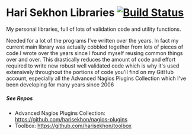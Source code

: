 Hari Sekhon Libraries [![Build Status](https://travis-ci.org/harisekhon/lib.svg?branch=master)](https://travis-ci.org/harisekhon/lib)
=====================

My personal libraries, full of lots of validation code and utility functions.

Needed for a lot of the programs I've written over the years. In fact my current main library was actually cobbled together from lots of pieces of code I wrote over the years since I found myself reusing common things over and over. This drastically reduces the amount of code and effort required to write new robust well validated code which is why it's used extensively throughout the portions of code you'll find on my GitHub account, especially all the Advanced Nagios Plugins Collection which I've been developing for many years since 2006

##### See Repos #####

* Advanced Nagios Plugins Collection: https://github.com/harisekhon/nagios-plugins
* Toolbox: https://github.com/harisekhon/toolbox
